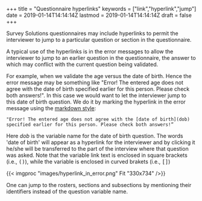 ﻿+++
title = "Questionnaire hyperlinks"
keywords = ["link","hyperlink","jump"]
date = 2019-01-14T14:14:14Z
lastmod = 2019-01-14T14:14:14Z
draft = false
+++

Survey Solutions questionnaires may include hyperlinks to permit the interviewer to jump to a particular question or section in the questionnaire.

A typical use of the hyperlinks is in the error messages to allow the interviewer to jump to an earlier question in the questionnaire, the answer to which may conflict with the current question being validated.

For example, when we validate the age versus the date of birth. Hence the error message may be something like "Error! The entered age does not agree with the date of birth specified earlier for this person. Please check both answers!". In this case we would want to let the interviewer jump to this date of birth question. We do it by marking the hyperlink in the error message using the [markdown style](https://www.markdownguide.org/basic-syntax/#links):

```
"Error! The entered age does not agree with the [date of birth](dob) specified earlier for this person. Please check both answers!”
```

Here *dob* is the variable name for the date of birth question. The words 'date of birth' will appear as a hyperlink for the interviewer and by clicking it he/she will be transferred to the part of the interview where that question was asked. Note that the variable link text is enclosed in square brackets (i.e., <tt>()</tt>), while the variable is enclosed in curved brakets (i.e., <tt>[]</tt>)

{{< imgproc "images/hyperlink_in_error.png" Fit "330x734" />}}  

One can jump to the rosters, sections and subsections by mentioning their identifiers instead of the question variable name.
